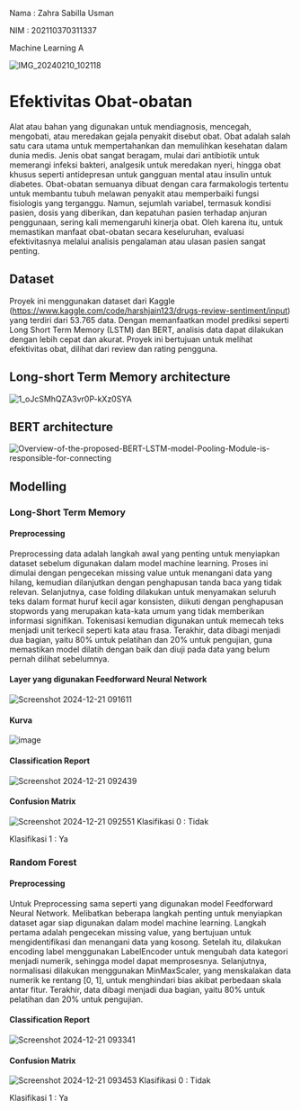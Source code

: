 Nama : Zahra Sabilla Usman

NIM : 202110370311337

Machine Learning A

![IMG_20240210_102118](https://github.com/user-attachments/assets/c28fb384-8803-44f6-bc63-b9daf1df6290)



# Efektivitas Obat-obatan 
  Alat atau bahan yang digunakan untuk mendiagnosis, mencegah, mengobati, atau meredakan gejala penyakit disebut obat. Obat adalah salah satu cara utama untuk mempertahankan dan memulihkan kesehatan dalam dunia medis. Jenis obat sangat beragam, mulai dari antibiotik untuk memerangi infeksi bakteri, analgesik untuk meredakan nyeri, hingga obat khusus seperti antidepresan untuk gangguan mental atau insulin untuk diabetes. Obat-obatan semuanya dibuat dengan cara farmakologis tertentu untuk membantu tubuh melawan penyakit atau memperbaiki fungsi fisiologis yang terganggu. Namun, sejumlah variabel, termasuk kondisi pasien, dosis yang diberikan, dan kepatuhan pasien terhadap anjuran penggunaan, sering kali memengaruhi kinerja obat. Oleh karena itu, untuk memastikan manfaat obat-obatan secara keseluruhan, evaluasi efektivitasnya melalui analisis pengalaman atau ulasan pasien sangat penting.
  
## Dataset
  Proyek ini menggunakan dataset dari Kaggle (https://www.kaggle.com/code/harshjain123/drugs-review-sentiment/input) yang terdiri dari 53.765 data. Dengan memanfaatkan model prediksi seperti Long Short Term Memory (LSTM) dan BERT, analisis data dapat dilakukan dengan lebih cepat dan akurat. Proyek ini bertujuan untuk melihat efektivitas obat, dilihat dari review dan rating pengguna.
  
## Long-short Term Memory architecture
![1_oJcSMhQZA3vr0P-kXz0SYA](https://github.com/user-attachments/assets/3b78218b-292a-4c5e-a7bd-0b205644e0e7)

## BERT architecture
![Overview-of-the-proposed-BERT-LSTM-model-Pooling-Module-is-responsible-for-connecting](https://github.com/user-attachments/assets/6162c18d-98c4-4fd7-89cc-e14f635a65f0)

## Modelling
### Long-Short Term Memory
#### Preprocessing
Preprocessing data adalah langkah awal yang penting untuk menyiapkan dataset sebelum digunakan dalam model machine learning. Proses ini dimulai dengan pengecekan missing value untuk menangani data yang hilang, kemudian dilanjutkan dengan penghapusan tanda baca yang tidak relevan. Selanjutnya, case folding dilakukan untuk menyamakan seluruh teks dalam format huruf kecil agar konsisten, diikuti dengan penghapusan stopwords yang merupakan kata-kata umum yang tidak memberikan informasi signifikan. Tokenisasi kemudian digunakan untuk memecah teks menjadi unit terkecil seperti kata atau frasa. Terakhir, data dibagi menjadi dua bagian, yaitu 80% untuk pelatihan dan 20% untuk pengujian, guna memastikan model dilatih dengan baik dan diuji pada data yang belum pernah dilihat sebelumnya.

#### Layer yang digunakan Feedforward Neural Network
![Screenshot 2024-12-21 091611](https://github.com/user-attachments/assets/b7e07de7-0dee-43ac-97ce-d78407748903)

#### Kurva
![image](https://github.com/user-attachments/assets/4f163d14-d907-4226-8aa4-2201661ea5b5)

#### Classification Report
![Screenshot 2024-12-21 092439](https://github.com/user-attachments/assets/4c8e6e1d-725d-4379-9647-efa24e0d2385)

#### Confusion Matrix
![Screenshot 2024-12-21 092551](https://github.com/user-attachments/assets/aac290f2-a49a-477d-be4b-9b75b46f082e)
Klasifikasi 0 : Tidak

Klasifikasi 1 : Ya

### Random Forest
#### Preprocessing
Untuk Preprocessing sama seperti yang digunakan model Feedforward Neural Network. Melibatkan beberapa langkah penting untuk menyiapkan dataset agar siap digunakan dalam model machine learning. Langkah pertama adalah pengecekan missing value, yang bertujuan untuk mengidentifikasi dan menangani data yang kosong. Setelah itu, dilakukan encoding label menggunakan LabelEncoder untuk mengubah data kategori menjadi numerik, sehingga model dapat memprosesnya. Selanjutnya, normalisasi dilakukan menggunakan MinMaxScaler, yang menskalakan data numerik ke rentang [0, 1], untuk menghindari bias akibat perbedaan skala antar fitur. Terakhir, data dibagi menjadi dua bagian, yaitu 80% untuk pelatihan dan 20% untuk pengujian.

#### Classification Report
![Screenshot 2024-12-21 093341](https://github.com/user-attachments/assets/a2d020f4-cb11-4984-bbae-83d36b778539)

#### Confusion Matrix
![Screenshot 2024-12-21 093453](https://github.com/user-attachments/assets/32cf96dc-b739-48e7-aa21-095acad05449)
Klasifikasi 0 : Tidak

Klasifikasi 1 : Ya
